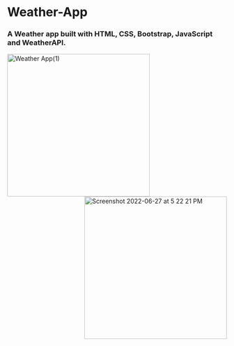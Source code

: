 <h1>Weather-App</h1>
<h3>A Weather app built with HTML, CSS, Bootstrap, JavaScript and WeatherAPI.</h3>

<p>
<img align="left"width="327" alt="Weather App(1)" src="https://user-images.githubusercontent.com/91233999/175940658-c258b120-fe46-45ef-bfb1-2cbd682e0acb.png">
<img align="right"width="327" alt="Screenshot 2022-06-27 at 5 22 21 PM" src="https://user-images.githubusercontent.com/91233999/175940668-b748e0ec-d0f3-4091-a64f-410fa5f8ba83.png">
</p>
